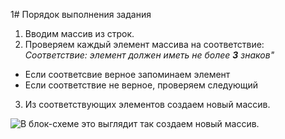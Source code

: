 1# Порядок выполнения задания

1. Вводим массив из строк.
2. Проверяем каждый элемент массива на соответствие:
    *Соответствие: элемент должен иметь не более **3** знаков"*
* Если соответсвие верное запоминаем элемент
* Если соответствие не верное, проверяем следующий
3. Из соответствующих элементов создаем новый массив.

![**В блок-схеме это выглядит так**](diagram.png)
 создаем новый массив.